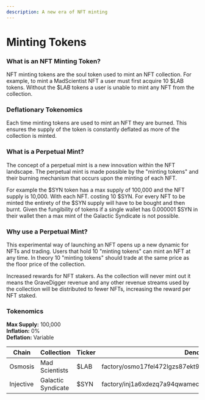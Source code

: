 ```yaml
---
description: A new era of NFT minting
---
```


# Minting Tokens

### What is an NFT Minting Token?

NFT minting tokens are the soul token used to mint an NFT collection. For example, to mint a MadScientist NFT a user must first acquire 10 $LAB tokens. Without the $LAB tokens a user is unable to mint any NFT from the collection.

### Deflationary Tokenomics

Each time minting tokens are used to mint an NFT they are burned. This ensures the supply of the token is constantly deflated as more of the collection is minted.&#x20;

### What is a Perpetual Mint?

The concept of a perpetual mint is a new innovation within the NFT landscape. The perpetual mint is made possible by the "minting tokens" and their burning mechanism that occurs upon the minting of each NFT.

For example the $SYN token has a max supply of 100,000 and the NFT supply is 10,000. With each NFT. costing 10 $SYN. For every NFT to be minted the entirety of the $SYN supply will have to be bought and then burnt. Given the fungibility of tokens if a single wallet has 0.000001 $SYN in their wallet then a max mint of the Galactic Syndicate is not possible.

### Why use a Perpetual Mint?

This experimental way of launching an NFT opens up a new dynamic for NFTs and trading. Users that hold 10 "minting tokens" can mint an NFT at any time. In theory 10 "minting tokens" should trade at the same price as the floor price of the collection.

Increased rewards for NFT stakers. As the collection will never mint out it means the GraveDigger revenue and any other revenue streams used by the collection will be distributed to fewer NFTs, increasing the reward per NFT staked.

### Tokenomics

**Max Supply:** 100,000\
**Inflation:** 0%\
**Deflation:** Variable

<table><thead><tr><th width="127">Chain</th><th width="182">Collection</th><th width="97">Ticker</th><th>Denom</th></tr></thead><tbody><tr><td>Osmosis</td><td>Mad Scientists</td><td>$LAB</td><td>factory/osmo17fel472lgzs87ekt9dvk0zqyh5gl80sqp4sk4n/LAB</td></tr><tr><td>Injective</td><td>Galactic Syndicate</td><td>$SYN</td><td>factory/inj1a6xdezq7a94qwamec6n6cnup02nvewvjtz6h6e/SYN</td></tr></tbody></table>
